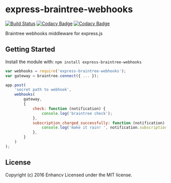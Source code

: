 # express-braintree-webhooks
[![Build Status](https://secure.travis-ci.org/enhancv/express-braintree-webhooks.png?branch=master)](http://travis-ci.org/enhancv/express-braintree-webhooks)
[![Codacy Badge](https://api.codacy.com/project/badge/grade/51878932d920453d87bd1e8600595542)](https://www.codacy.com/app/ivank/express-braintree-webhooks)
[![Codacy Badge](https://api.codacy.com/project/badge/coverage/51878932d920453d87bd1e8600595542)](https://www.codacy.com/app/ivank/express-braintree-webhooks)

Braintree webhooks middleware for express.js

## Getting Started
Install the module with: `npm install express-braintree-webhooks`

```javascript
var webhooks = require('express-braintree-webhooks');
var gateway = braintree.connect({ ... });

app.post(
    'secret path to webhook',
    webhooks(
        gateway,
        {
            check: function (notification) {
                console.log('braintree check');
            },
            subscription_charged_successfully: function (notification) {
                console.log('make it rain! ', notification.subscription.id);
            },
        }
    )
);
```

## License
Copyright (c) 2016 Enhancv
Licensed under the MIT license.
